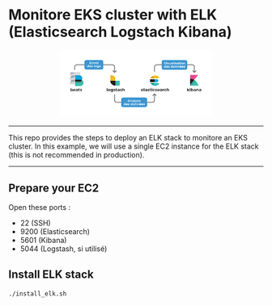 # Monitore EKS cluster with ELK (Elasticsearch Logstach Kibana)

<p align="center"><img src="img/elk.png" width="60%"></p>

----

This repo provides the steps to deploy an ELK stack to monitore an EKS cluster. In this example, we will use a single EC2 instance for the ELK stack (this is not recommended in production).

----

## Prepare your EC2

Open these ports :

- 22 (SSH)
- 9200 (Elasticsearch)
- 5601 (Kibana)
- 5044 (Logstash, si utilisé)


## Install ELK stack

```
./install_elk.sh
```
